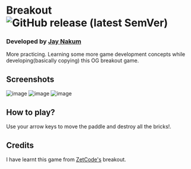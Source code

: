 # Breakout ![GitHub release (latest SemVer)](https://img.shields.io/github/v/release/JayNakum/Breakout?label=Download&style=for-the-badge)
### Developed by [Jay Nakum](https://jaynakum.github.io)
More practicing.
Learning some more game development concepts while developing(basically copying) this OG breakout game.

## Screenshots
![image](https://user-images.githubusercontent.com/45930809/147532107-4bddd5b6-1d3a-49c8-bce6-964b298940c4.png)
![image](https://user-images.githubusercontent.com/45930809/147532160-521092d6-101d-4981-8250-8228e628b310.png)
![image](https://user-images.githubusercontent.com/45930809/147532171-1572772e-abe8-4d56-a069-eee2453025b8.png)

## How to play?
Use your arrow keys to move the paddle and destroy all the bricks!.

## Credits
I have learnt this game from [ZetCode's](https://zetcode.com) breakout.
